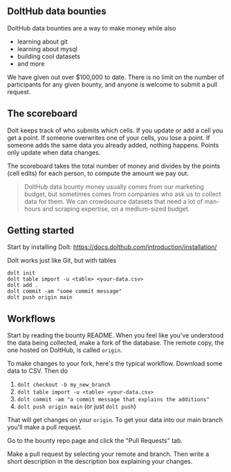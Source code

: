 ## DoltHub data bounties

DoltHub data bounties are a way to make money while also

* learning about git
* learning about mysql
* building cool datasets
* and more

We have given out over $100,000 to date. There is no limit on the number of participants for any given bounty, and anyone is welcome to submit a pull request.

## The scoreboard

Dolt keeps track of who submits which cells. If you update or add a cell you get a point. If someone overwrites one of your cells, you lose a point. If someone adds the same data you already added, nothing happens. Points only update when data changes.

The scoreboard takes the total number of money and divides by the points (cell edits) for each person, to compute the amount we pay out.

> DoltHub data bounty money usually comes from our marketing budget, but sometimes comes from companies who ask us to collect data for them. We can crowdsource datasets that need a lot of man-hours and scraping expertise, on a medium-sized budget.


## Getting started

Start by installing Dolt: https://docs.dolthub.com/introduction/installation/

Dolt works just like Git, but with tables
```
dolt init
dolt table import -u <table> <your-data.csv>
dolt add .
dolt commit -am "some commit message"
dolt push origin main
```

## Workflows

Start by reading the bounty README. When you feel like you've understood the data being collected, make a fork of the database. The remote copy, the one hosted on DoltHub, is called `origin`. 

To make changes to your fork, here's the typical workflow. Download some data to CSV. Then do

1. `dolt checkout -b my_new_branch`
1. `dolt table import -u <table> <your-data.csv>`
1. `dolt commit -am "a commit message that explains the additions"`
1. `dolt push origin main` (or just `dolt push`)

That will get changes on your `origin`. To get your data into our main branch you'll make a pull request.

Go to the bounty repo page and click the "Pull Requests" tab.

Make a pull request by selecting your remote and branch. Then write a short description in the description box explaining your changes.
